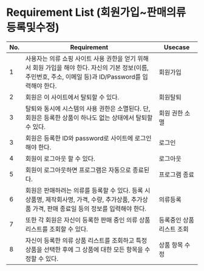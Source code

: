 # Requirement List (회원가입~판매의류 등록및수정)

|No.| Requirement                                         | Usecase                                              |
|---| --------------------------------------------------- | ---------------------------------------------------- |
|1|사용자는 의류 쇼핑 사이트 사용 권한을 얻기 위해서 회원 가입을 해야 한다. 자신의 기본 정보(이름, 주민번호, 주소, 이메일 등)과 ID/Password를 입력해야 한다.|회원가입
|2|회원은 이 사이트에서 탈퇴할 수 있다. |회원탈퇴
|3|탈퇴와 동시에 시스템의 사용 권한은 소멸된다. 단, 회원은 등록한 상품이 하나도 없는 상태에서 탈퇴할 수 있다.|회원 권한 소멸
|3|회원은 등록한 ID와 password로 사이트에 로그인해야 한다.|로그인
|4|회원이 로그아웃 할 수 있다.|로그아웃
|5|회원이 로그아웃하면 프로그램은 자동으로 종료된다.|프로그램 종료
|6|회원은 판매하려는 의류를 등록할 수 있다. 등록 시 상품명, 제작회사명, 가격, 수량, 추가상품, 추가상품 가격, 판매 종료일 등의 정보를 입력해야 한다. |의류등록
|7|또한 각 회원은 자신이 등록한 판매 중인 의류 상품 리스트를 조회할 수 있다.|등록중인 상품 리스트 조회
|8|자신이 등록한 의류 상품 리스트를 조회하고 특정 상품을 선택한 후에 그 상품에 대한 모든 항목을 수정할 수 있다.|상품 항목 수정


